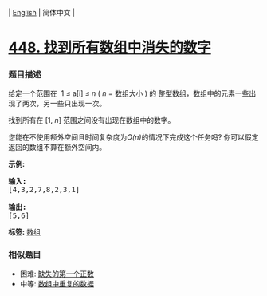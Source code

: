 | [English](README_EN.md) | 简体中文 |

# [448. 找到所有数组中消失的数字](https://leetcode-cn.com/problems/find-all-numbers-disappeared-in-an-array)
 ### 题目描述
<p>给定一个范围在&nbsp; 1 &le; a[i] &le; <em>n</em> (&nbsp;<em>n</em> = 数组大小 ) 的 整型数组，数组中的元素一些出现了两次，另一些只出现一次。</p>

<p>找到所有在 [1, <em>n</em>] 范围之间没有出现在数组中的数字。</p>

<p>您能在不使用额外空间且时间复杂度为<em>O(n)</em>的情况下完成这个任务吗? 你可以假定返回的数组不算在额外空间内。</p>

<p><strong>示例:</strong></p>

<pre>
<strong>输入:</strong>
[4,3,2,7,8,2,3,1]

<strong>输出:</strong>
[5,6]
</pre>

**标签:**  [数组](https://leetcode-cn.com/tag/array) 
 ### 相似题目
- 困难:	[缺失的第一个正数](https://leetcode-cn.com/problems/first-missing-positive) 
- 中等:	[数组中重复的数据](https://leetcode-cn.com/problems/find-all-duplicates-in-an-array) 
